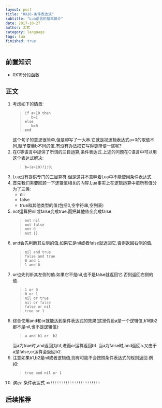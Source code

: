 ```yaml
---
layout: post
title: "0X26-条件表达式"
subtitle: "Lua语言的基本简介"
date: 2017-10-27
author: 太玄
category: language
tags: lua
finished: true
---
```


## 前置知识
* 0X19分段函数

## 正文
1. 考虑如下的情景:
    >```
    >if a>10 then
    >    b=1
    >else
    >    b=0
    >end
    >```
    这个句子的意思很简单,但是却写了一大串.它就是视逻辑表达式a>0的取值不同,赋予变量b不同的值.有没有办法把它写得更简便一些呢?
2. 在C等语言中提供了所谓的三目运算,条件表达式.上述的问题在C语言中可以用这个表达式解决:
    >```
    >b=(a>10)?1:0;
    >```
3. Lua没有提供专门的三目算符.但是这并不意味着Lua中不能使用条件表达式.
4. 首先我们需要回顾一下逻辑值相关的内容.Lua事实上在逻辑运算中把所有值分为了三类:
    * nil
    * false
    * true和其他类型的值(包括0,空字符串,空列表)
5. not运算把nil或false变成true.而把其他值全变成false.
    >```
    >not nil
    >not false
    >not 0
    >not {}
    >```
6. and会先判断其左侧的值,如果它是nil或者false就返回它.否则返回右侧的值.
    >```
    >nil and true
    >false and true
    >0 and 1
    >1 and 0
    >```
7. or也先判断其左侧的值.如果它不是nil,也不是false就返回它.否则返回右侧的值.
    >```
    >1 or 0
    >0 or 1
    >nil or true
    >nil or false
    >false or nil
    >true or 1
    >```
8. 综合使用and和or就能达到条件表达式的效果(这里假设a是一个逻辑值,b1和b2都不是nil,也不是逻辑值):
    >```
    >a and b1 or  b2
    >```
    当a为true时,and返回为b1,进而or运算返回b1.
    当a为false时,and返回a.又由于a是false,or运算会返回b2.
9. 注意如果b1,b2是nil或者逻辑值,则有可能不会按照条件表达式的规则返回.例如:
    >```
    >true and nil or 1
    >```
10. 演示: 条件表达式  `<>!!!!!!!!!!!!!!!!!!!!!!!`

## 后续推荐
